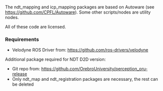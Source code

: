 The ndt_mapping and icp_mapping packages are based on Autoware (see https://github.com/CPFL/Autoware). Some other scripts/nodes are utility nodes.

All of these code are licensed.

### Requirements
- Velodyne ROS Driver from: https://github.com/ros-drivers/velodyne

Additional package required for NDT D2D version:
- Git repo from: https://github.com/OrebroUniversity/perception_oru-release
- Only ndt_map and ndt_registration packages are necessary, the rest can be deleted
